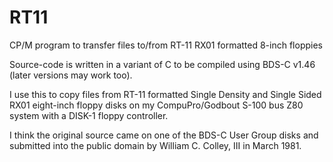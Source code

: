 # RT11
CP/M program to transfer files to/from RT-11 RX01 formatted 8-inch floppies

Source-code is written in a variant of C to be compiled using
BDS-C v1.46 (later versions may work too).

I use this to copy files from RT-11 formatted Single Density and
Single Sided RX01 eight-inch floppy disks on my CompuPro/Godbout
S-100 bus Z80 system with a DISK-1 floppy controller.

I think the original source came on one of the BDS-C User Group disks
and submitted into the public domain by William C. Colley, III in
March 1981.

